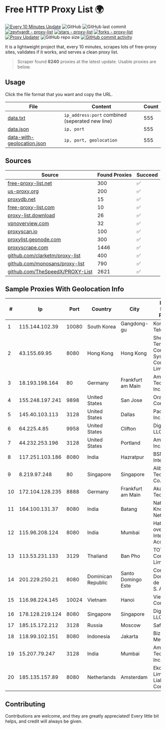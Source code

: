 
# Free HTTP Proxy List 🌍

[![Every 10 Minutes Update](https://github.com/mertguvencli/http-proxy-list/actions/workflows/main.yml/badge.svg?branch=main)](https://github.com/mertguvencli/http-proxy-list/actions/workflows/main.yml)
![GitHub](https://img.shields.io/github/license/mertguvencli/http-proxy-list)
![GitHub last commit](https://img.shields.io/github/last-commit/mertguvencli/http-proxy-list)
[![zevtyardt - proxy-list](https://img.shields.io/static/v1?label=zevtyardt&message=proxy-list&color=blue&logo=github)](https://github.com/zevtyardt/proxy-list "Go to GitHub repo")
[![stars - proxy-list](https://img.shields.io/github/stars/zevtyardt/proxy-list?style=social)](https://github.com/zevtyardt/proxy-list)
[![forks - proxy-list](https://img.shields.io/github/forks/zevtyardt/proxy-list?style=social)](https://github.com/zevtyardt/proxy-list)
[![Proxy Updater](https://github.com/zevtyardt/proxy-list/workflows/Proxy%20Updater/badge.svg)](https://github.com/zevtyardt/proxy-list/actions?query=workflow:"Proxy+Updater")
![GitHub repo size](https://img.shields.io/github/repo-size/zevtyardt/proxy-list)
[![GitHub commit activity](https://img.shields.io/github/commit-activity/m/zevtyardt/proxy-list?logo=commits)](https://github.com/zevtyardt/proxy-list/commits/main)

It is a lightweight project that, every 10 minutes, scrapes lots of free-proxy sites, validates if it works, and serves a clean proxy list.

> Scraper found **6240** proxies at the latest update. Usable proxies are below.

## Usage

Click the file format that you want and copy the URL.

|File|Content|Count|
|----|-------|-----|
|[data.txt](https://raw.githubusercontent.com/mertguvencli/http-proxy-list/main/proxy-list/data.txt)|`ip_address:port` combined (seperated new line)|555|
|[data.json](https://raw.githubusercontent.com/mertguvencli/http-proxy-list/main/proxy-list/data.json)|`ip, port`|555|
|[data-with-geolocation.json](https://raw.githubusercontent.com/mertguvencli/http-proxy-list/main/proxy-list/data-with-geolocation.json)|`ip, port, geolocation`|555|

## Sources

|Source|Found Proxies|Succeed|
|------|-------------|-------|
|[free-proxy-list.net](https://free-proxy-list.net)|300|✅|
|[us-proxy.org](https://www.us-proxy.org)|200|✅|
|[proxydb.net](http://proxydb.net)|15|✅|
|[free-proxy-list.com](https://free-proxy-list.com/?page=&port=&type%5B%5D=http&type%5B%5D=https&up_time=0&search=Search)|10|✅|
|[proxy-list.download](https://www.proxy-list.download/HTTP)|26|✅|
|[vpnoverview.com](https://vpnoverview.com/privacy/anonymous-browsing/free-proxy-servers)|32|✅|
|[proxyscan.io](https://www.proxyscan.io)|100|✅|
|[proxylist.geonode.com](https://proxylist.geonode.com/api/proxy-list?limit=300&page=1&sort_by=lastChecked&sort_type=desc&protocols=http,https)|300|✅|
|[proxyscrape.com](https://api.proxyscrape.com/v2/?request=displayproxies&protocol=http&timeout=10000&country=all&ssl=all&anonymity=all)|1446|✅|
|[github.com/clarketm/proxy-list](https://raw.githubusercontent.com/clarketm/proxy-list/master/proxy-list-raw.txt)|400|✅|
|[github.com/monosans/proxy-list](https://raw.githubusercontent.com/monosans/proxy-list/main/proxies/http.txt)|790|✅|
|[github.com/TheSpeedX/PROXY-List](https://raw.githubusercontent.com/TheSpeedX/PROXY-List/master/http.txt)|2621|✅|


## Sample Proxies With Geolocation Info

|#|Ip|Port|Country|City|Internet Service Provider|
|-|--|----|-------|----|-------------------------|
|1|115.144.102.39|10080|South Korea|Gangdong-gu|Korea Telecom|
|2|43.155.69.95|8080|Hong Kong|Hong Kong|Shenzhen Tencent Computer Systems Company Limited|
|3|18.193.198.164|80|Germany|Frankfurt am Main|Amazon Technologies Inc.|
|4|155.248.197.241|9898|United States|San Jose|Oracle Corporation|
|5|145.40.103.113|3128|United States|Dallas|Packet Host, Inc.|
|6|64.225.4.85|9958|United States|Clifton|DigitalOcean, LLC|
|7|44.232.253.196|3128|United States|Portland|Amazon.com, Inc.|
|8|117.251.103.186|8080|India|Hazratpur|BSNL Internet|
|9|8.219.97.248|80|Singapore|Singapore|Alibaba (US) Technology Co., Ltd.|
|10|172.104.128.235|8888|Germany|Frankfurt am Main|Akamai Technologies|
|11|164.100.131.37|8080|India|Batang|National Knowledge Network|
|12|115.96.208.124|8080|India|Mumbai|Hathway IP over Cable Internet Access|
|13|113.53.231.133|3129|Thailand|Ban Pho|TOT Public Company Limited|
|14|201.229.250.21|8080|Dominican Republic|Santo Domingo Este|Compañía Dominicana de Teléfonos S. A.|
|15|116.98.224.145|10024|Vietnam|Hanoi|Viettel Corporation|
|16|178.128.219.124|8080|Singapore|Singapore|DigitalOcean, LLC|
|17|185.15.172.212|3128|Russia|Moscow|SafeData LLC|
|18|118.99.102.151|8080|Indonesia|Jakarta|Biznet Metronet|
|19|15.207.79.247|3128|India|Mumbai|Amazon Technologies Inc.|
|20|185.135.157.89|8080|Netherlands|Amsterdam|Ekotrans Limited Liability Company|



## Contributing

Contributions are welcome, and they are greatly appreciated! Every
little bit helps, and credit will always be given.

